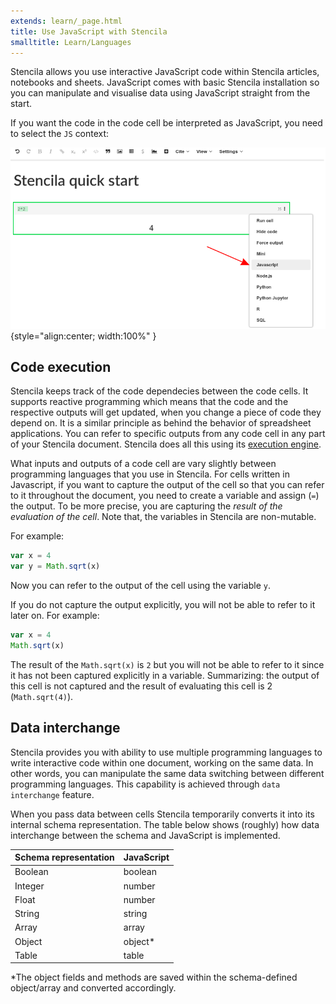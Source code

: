 ```yaml
---
extends: learn/_page.html
title: Use JavaScript with Stencila
smalltitle: Learn/Languages
---
```


Stencila allows you use interactive JavaScript code within Stencila articles, notebooks and sheets. JavaScript comes with basic Stencila installation so you can
manipulate and visualise data using JavaScript straight from the start.

If you want the code in the code cell be interpreted as JavaScript, you need to select the `JS` context:

![JavaScript in Stencila Cell](../img/js-context.png){style="align:center; width:100%" }

## Code execution

Stencila keeps track of the code dependecies between the code cells. It supports reactive programming which means that the code and the respective outputs
will get updated, when you change a piece of code they depend on. It is a similar principle as behind the behavior of spreadsheet applications.
You can refer to specific outputs from any code cell in any part of your Stencila document. Stencila does all this using its [execution engine]().

What inputs and outputs of a code cell are vary slightly between programming languages that you use in Stencila. For cells written in Javascript,
if you want to capture the output of the cell so that you can refer to it throughout the document, you need to create a variable and assign (`=`) the output. To be more precise, you are capturing the _result of the evaluation of the cell_.
Note that, the variables in Stencila are non-mutable.

For example:

```js
var x = 4
var y = Math.sqrt(x)
```

Now you can refer to the output of the cell using the variable `y`.

If you do not capture the output explicitly, you will not be able to refer to it later on. For example:

```js
var x = 4
Math.sqrt(x)
```

The result of the `Math.sqrt(x)` is `2` but you will not be able to refer to it since it has not been captured explicitly in a variable.
Summarizing: the output of this cell is not captured and the result of evaluating this cell is 2 (`Math.sqrt(4)`).

## Data interchange

Stencila provides you with ability to use multiple programming languages to write interactive code within
one document, working on the same data. In other words, you can manipulate the same data switching between different programming
languages. This capability is achieved through `data interchange` feature.

When you pass data between cells Stencila temporarily converts it into its internal schema representation.
The table below shows (roughly) how data interchange between the schema and JavaScript is implemented.

| Schema representation | JavaScript |
| :-------------------- | :--------- |
| Boolean               | boolean    |
| Integer               | number     |
| Float                 | number     |
| String                | string     |
| Array                 | array      |
| Object                | object\*   |
| Table                 | table      |

\*The object fields and methods are saved within the schema-defined object/array and converted accordingly.
